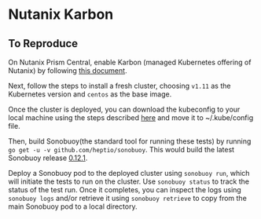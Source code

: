 Nutanix Karbon
===
 To Reproduce
---
 On Nutanix Prism Central, enable Karbon (managed Kubernetes offering of Nutanix) by following
[this document](https://portal.nutanix.com/#/page/docs/details?targetId=Karbon-v08:kar-containers-install-t.html).
 
Next, follow the steps to install a fresh cluster, choosing `v1.11` as the Kubernetes
version and `centos` as the base image.

 Once the cluster is deployed, you can download the kubeconfig to your local machine using
the steps described [here](https://portal.nutanix.com/#/page/docs/details?targetId=Karbon-v08:kar-containers-download-kubeconfig-t.html) and move it to ~/.kube/config file.

Then, build Sonobuoy(the standard tool for running these tests) by running `go get -u -v github.com/heptio/sonobuoy`.
This would build the latest Sonobuoy release [0.12.1](https://github.com/heptio/sonobuoy/releases/tag/v0.12.1).

Deploy a Sonobuoy pod to the deployed cluster using `sonobuoy run`, which will initiate the tests to run on
the cluster. Use `sonobuoy status` to track the status of the test run. Once it completes, you
can inspect the logs using `sonobuoy logs` and/or retrieve it using `sonobuoy retrieve` 
to copy from the main Sonobuoy pod to a local directory.
